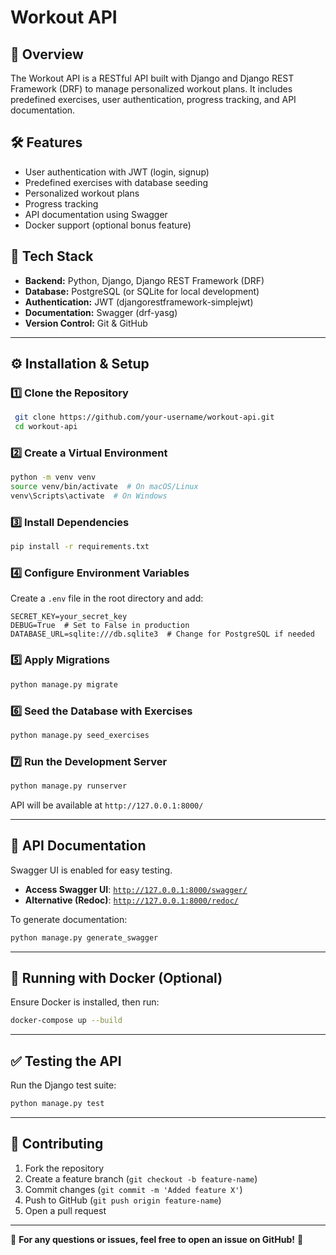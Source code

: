 # Workout API

## 📌 Overview
The Workout API is a RESTful API built with Django and Django REST Framework (DRF) to manage personalized workout plans. It includes predefined exercises, user authentication, progress tracking, and API documentation.

## 🛠️ Features
- User authentication with JWT (login, signup)
- Predefined exercises with database seeding
- Personalized workout plans
- Progress tracking
- API documentation using Swagger
- Docker support (optional bonus feature)

## 🚀 Tech Stack
- **Backend:** Python, Django, Django REST Framework (DRF)
- **Database:** PostgreSQL (or SQLite for local development)
- **Authentication:** JWT (djangorestframework-simplejwt)
- **Documentation:** Swagger (drf-yasg)
- **Version Control:** Git & GitHub

---

## ⚙️ Installation & Setup

### 1️⃣ Clone the Repository
```sh
 git clone https://github.com/your-username/workout-api.git
 cd workout-api
```

### 2️⃣ Create a Virtual Environment
```sh
python -m venv venv
source venv/bin/activate  # On macOS/Linux
venv\Scripts\activate  # On Windows
```

### 3️⃣ Install Dependencies
```sh
pip install -r requirements.txt
```

### 4️⃣ Configure Environment Variables
Create a `.env` file in the root directory and add:
```
SECRET_KEY=your_secret_key
DEBUG=True  # Set to False in production
DATABASE_URL=sqlite:///db.sqlite3  # Change for PostgreSQL if needed
```

### 5️⃣ Apply Migrations
```sh
python manage.py migrate
```

### 6️⃣ Seed the Database with Exercises
```sh
python manage.py seed_exercises
```

### 7️⃣ Run the Development Server
```sh
python manage.py runserver
```
API will be available at `http://127.0.0.1:8000/`

---

## 📖 API Documentation
Swagger UI is enabled for easy testing.

- **Access Swagger UI**: [`http://127.0.0.1:8000/swagger/`](http://127.0.0.1:8000/swagger/)
- **Alternative (Redoc)**: [`http://127.0.0.1:8000/redoc/`](http://127.0.0.1:8000/redoc/)

To generate documentation:
```sh
python manage.py generate_swagger
```

---

## 🐳 Running with Docker (Optional)
Ensure Docker is installed, then run:
```sh
docker-compose up --build
```

---

## ✅ Testing the API
Run the Django test suite:
```sh
python manage.py test
```

---

## 📩 Contributing
1. Fork the repository
2. Create a feature branch (`git checkout -b feature-name`)
3. Commit changes (`git commit -m 'Added feature X'`)
4. Push to GitHub (`git push origin feature-name`)
5. Open a pull request

---

💬 **For any questions or issues, feel free to open an issue on GitHub!** 🚀

